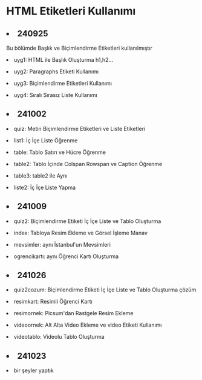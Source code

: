 <h1>HTML Etiketleri Kullanımı</h1>

<h2><li>240925</li></h2>
<p>Bu bölümde Başlık ve Biçimlendirme Etiketleri kullanılmıştır</p>
<p><li>uyg1: HTML ile Başlık Oluşturma h1,h2...</li></p>
<p><li>uyg2: Paragraphs Etiketi Kullanımı</li></p>
<p><li>uyg3: Biçimlendirme Etiketleri Kullanımı</li></p>
<p><li>uyg4: Sıralı Sırasız Liste Kullanımı</li></p>


<h2><li>241002</li></h2>
<p><li>quiz: Metin Biçimlendirme Etiketleri ve Liste Etiketleri</li></p>
<p><li>list1: İç İçe Liste Öğrenme</li></p>
<p><li>table: Tablo Satırı ve Hücre Öğrenme</li></p>
<p><li>table2: Tablo İçinde Colspan Rowspan ve Caption Öğrenme</li></p>
<p><li>table3: table2 ile Aynı</li></p>
<p><li>liste2: İç İçe Liste Yapma</li></p>


<h2><li>241009</li></h2>
<p><li>quiz2: Biçimlendirme Etiketi İç İçe Liste ve Tablo Oluşturma</li></p>
<p><li>index: Tabloya Resim Ekleme ve Görsel İşleme Manav</li></p>
<p><li>mevsimler: aynı İstanbul'un Mevsimleri</li></p>
<p><li>ogrencikartı: aynı Öğrenci Kartı Oluşturma</li></p>


<h2><li>241026</li></h2>
<p><li>quiz2cozum: Biçimlendirme Etiketi İç İçe Liste ve Tablo Oluşturma çözüm</li></p>
<p><li>resimkart: Resimli Öğrenci Kartı</li></p>
<p><li>resimornek: Picsum'dan Rastgele Resim Ekleme</li></p>
<p><li>videoornek: Alt Alta Video Ekleme ve video Etiketi Kullanımı</li></p>
<p><li>videotablo: Videolu Tablo Oluşturma</li></p>

<h2><li>241023</li></h2>
<p><li>bir şeyler yaptık</li></p>
